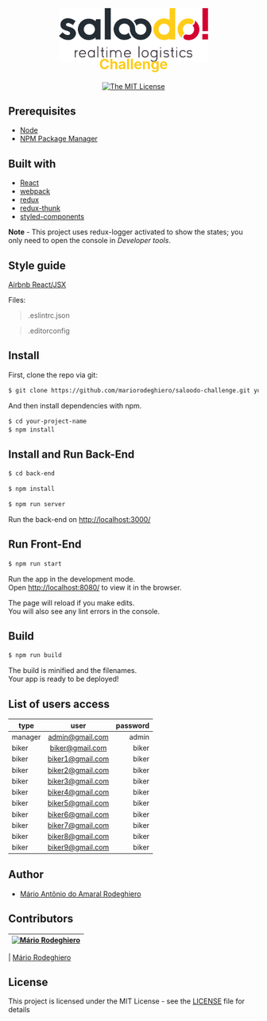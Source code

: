 <div align="center">

<img src="./src/assets/logo.svg" style="width: 300px">
<h1 style="margin-top: -15px; color: #fecd1a">Challenge </h1>

[![The MIT License](https://img.shields.io/badge/license-MIT-orange.svg?style=flat-square)](http://opensource.org/licenses/MIT)

</div>


## Prerequisites

- [Node](https://nodejs.org/en/)
- [NPM Package Manager](https://www.npmjs.com/)

## Built with

- [React](http://reactjs.com/)
- [webpack](https://webpack.js.org/)
- [redux](https://redux.js.org/)
- [redux-thunk](https://github.com/reduxjs/redux-thunk)
- [styled-components](https://www.styled-components.com/)

**Note** - This project uses redux-logger activated to show the states; you only need to open the console in *Developer tools*.

## Style guide

[Airbnb React/JSX](https://github.com/airbnb/javascript/tree/master/react)

Files:

>.eslintrc.json

>.editorconfig


## Install

First, clone the repo via git:

```bash
$ git clone https://github.com/mariorodeghiero/saloodo-challenge.git your-project-name
```

And then install dependencies with npm.

```bash
$ cd your-project-name
$ npm install
```

## Install and Run **Back-End**

```bash
$ cd back-end
```

```bash
$ npm install
```

```bash
$ npm run server
```

Run the back-end on [http://localhost:3000/](http://localhost:3000/)

## Run **Front-End**

```bash
$ npm run start
```

Run the app in the development mode.<br />
Open [http://localhost:8080/](http://localhost:8080/) to view it in the browser.

The page will reload if you make edits.<br />
You will also see any lint errors in the console.

## Build

```bash
$ npm run build
```

The build is minified and the filenames.<br />
Your app is ready to be deployed!

## List of users access

| type    |      user        | password |
|---------|:----------------:|---------:|
| manager | admin@gmail.com  | admin    |
| biker   | biker@gmail.com  | biker    |
| biker   | biker1@gmail.com | biker    |
| biker   | biker2@gmail.com | biker    |
| biker   | biker3@gmail.com | biker    |
| biker   | biker4@gmail.com | biker    |
| biker   | biker5@gmail.com | biker    |
| biker   | biker6@gmail.com | biker    |
| biker   | biker7@gmail.com | biker    |
| biker   | biker8@gmail.com | biker    |
| biker   | biker9@gmail.com | biker    |


## Author

- [Mário Antônio do Amaral Rodeghiero](https://github.com/mariorodeghiero)

## Contributors

| [![Mário Rodeghiero](https://avatars1.githubusercontent.com/u/24671133?s=88&v=4)](https://github.com/mariorodeghiero) |
| --------------------------------------------------------------------------------------------------------------------- |

| [Mário Rodeghiero](https://github.com/mariorodeghiero)

## License

This project is licensed under the MIT License - see the [LICENSE](LICENSE) file for details
